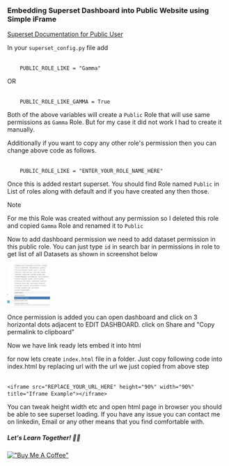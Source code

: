 ### Embedding Superset Dashboard into Public Website using Simple iFrame


[Superset Documentation for Public User](https://superset.apache.org/docs/security/#public)

In your `superset_config.py` file add

```

    PUBLIC_ROLE_LIKE = "Gamma"

```

OR

```

    PUBLIC_ROLE_LIKE_GAMMA = True

```

Both of the above variables will create a `Public` Role that will use same permissions as `Gamma` Role. But for my case it did not work I had to create it manually. 

Additionally if you want to copy any other role's permission then you can change above code as follows.

```

    PUBLIC_ROLE_LIKE = "ENTER_YOUR_ROLE_NAME_HERE"

```

Once this is added restart superset. You should find Role named `Public` in List of roles along with default and if you have created any then those.

> [!NOTE]  
> For me this Role was created without any permission so I deleted this role and copied `Gamma` Role and renamed it to `Public` 

Now to add dashboard permission we need to add dataset permission in this public role. You can just type `id` in search bar in permissions in role to get list of all Datasets as shown in screenshot below 

<img src="./resources/DatasetPermissions.png" align="center" height="100" width="100" >

Once permission is added you can open dashboard and click on 3 horizontal dots adjacent to EDIT DASHBOARD.
click on Share and "Copy permalink to clipboard" 

Now we have link ready lets embed it into html

for now lets create `index.html` file in a folder. Just copy following code into index.html by replacing url with the url we just copied from above step

```

<iframe src="REPlACE_YOUR_URL_HERE" height="90%" width="90%" title="Iframe Example"></iframe>

```

You can tweak height width etc and open html page in browser you should be able to see superset loading. If you have any issue you can contact me on linkedin, Email or any other means that you find comfortable with. 

##### Let's Learn Together! 📖😊


[!["Buy Me A Coffee"](https://www.buymeacoffee.com/assets/img/custom_images/orange_img.png)](https://www.buymeacoffee.com/shantanukhond)





